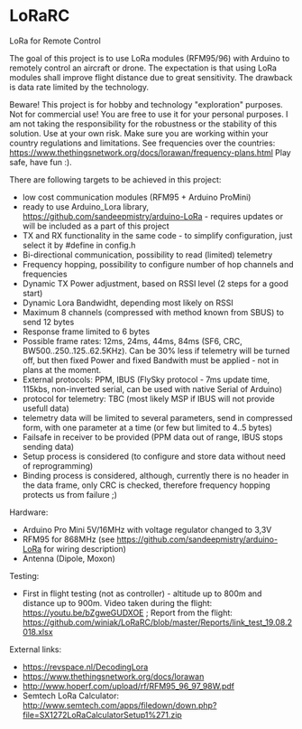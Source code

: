 # LoRaRC
LoRa for Remote Control

The goal of this project is to use LoRa modules (RFM95/96) with Arduino to remotely control an aircraft or drone. The expectation is that using LoRa modules shall improve flight distance due to great sensitivity. The drawback is data rate limited by the technology.

Beware!
This project is for hobby and technology "exploration" purposes. Not for commercial use! You are free to use it for your personal purposes. I am not taking the responsibility for the robustness or the stability of this solution. Use at your own risk. Make sure you are working within your country regulations and limitations. 
See frequencies over the countries: https://www.thethingsnetwork.org/docs/lorawan/frequency-plans.html
Play safe, have fun :).

There are following targets to be achieved in this project:
- low cost communication modules (RFM95 + Arduino ProMini)
- ready to use Arduino_Lora library, https://github.com/sandeepmistry/arduino-LoRa - requires updates or will be included as a part of this project
- TX and RX functionality in the same code - to simplify configuration, just select it by #define in config.h
- Bi-directional communication, possibility to read (limited) telemetry
- Frequency hopping, possibility to configure number of hop channels and frequencies
- Dynamic TX Power adjustment, based on RSSI level (2 steps for a good start)
- Dynamic Lora Bandwidht, depending most likely on RSSI
- Maximum 8 channels (compressed with method known from SBUS) to send 12 bytes
- Response frame limited to 6 bytes
- Possible frame rates: 12ms, 24ms, 44ms, 84ms (SF6, CRC, BW500..250..125..62.5KHz). Can be 30% less if telemetry will be turned off, but then fixed Power and fixed Bandwith must be applied - not in plans at the moment.
- External protocols: PPM, IBUS (FlySky protocol - 7ms update time, 115kbs, non-inverted serial, can be used with native Serial of Arduino)
- protocol for telemetry: TBC (most likely MSP if IBUS will not provide usefull data)
- telemetry data will be limited to several parameters, send in compressed form, with one parameter at a time (or few but limited to 4..5 bytes)
- Failsafe in receiver to be provided (PPM data out of range, IBUS stops sending data)
- Setup process is considered (to configure and store data without need of reprogramming)
- Binding process is considered, although, currently there is no header in the data frame, only CRC is checked, therefore frequency hopping protects us from failure ;)

Hardware:
- Arduino Pro Mini 5V/16MHz with voltage regulator changed to 3,3V
- RFM95 for 868MHz (see https://github.com/sandeepmistry/arduino-LoRa for wiring description)
- Antenna (Dipole, Moxon)

Testing:
- First in flight testing (not as controller) - altitude up to 800m and distance up to 900m. Video taken during the flight: https://youtu.be/bZgweGUDXOE ; Report from the flight: https://github.com/winiak/LoRaRC/blob/master/Reports/link_test_19.08.2018.xlsx


External links:
- https://revspace.nl/DecodingLora
- https://www.thethingsnetwork.org/docs/lorawan
- http://www.hoperf.com/upload/rf/RFM95_96_97_98W.pdf
- Semtech LoRa Calculator: http://www.semtech.com/apps/filedown/down.php?file=SX1272LoRaCalculatorSetup1%271.zip